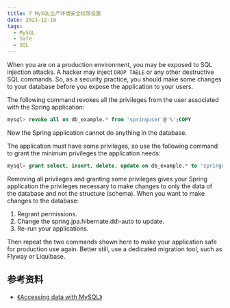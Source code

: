 ```yaml
---
title: 7 MySQL生产环境安全权限设置
date: 2021-12-18
tags:
  - MySQL
  - Safe
  - SQL
---
```


When you are on a production environment, you may be exposed to SQL injection attacks. A hacker may inject `DROP TABLE` 
or any other destructive SQL commands. So, as a security practice, you should make some changes to your database before 
you expose the application to your users.

The following command revokes all the privileges from the user associated with the Spring application:
``` sql
mysql> revoke all on db_example.* from 'springuser'@'%';COPY
```
Now the Spring application cannot do anything in the database.

The application must have some privileges, so use the following command to grant the minimum privileges the application needs:
``` sql
mysql> grant select, insert, delete, update on db_example.* to 'springuser'@'%';COPY
```
Removing all privileges and granting some privileges gives your Spring application the privileges necessary to make changes
 to only the data of the database and not the structure (schema).
When you want to make changes to the database:

1. Regrant permissions.  
2. Change the spring.jpa.hibernate.ddl-auto to update.  
3. Re-run your applications.  

Then repeat the two commands shown here to make your application safe for production use again. Better still, use a dedicated migration tool, such as Flyway or Liquibase.

## 参考资料
* [《Accessing data with MySQL》](https://spring.io/guides/gs/accessing-data-mysql/)